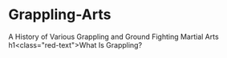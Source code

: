 # Grappling-Arts
A History of Various Grappling and Ground Fighting Martial Arts
h1<class="red-text">What Is Grappling?</h1>

